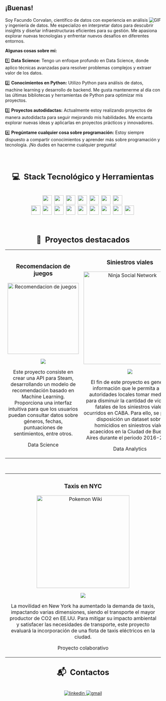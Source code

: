 ## ¡Buenas!

  <img align="right" alt="GIF" src="https://media.giphy.com/media/LmNwrBhejkK9EFP504/giphy.gif" />

 Soy Facundo Corvalan, científico de datos con experiencia en análisis y ingeniería de datos. Me especializo en interpretar datos para descubrir insights y diseñar infraestructuras eficientes para su gestión.
 Me apasiona explorar nuevas tecnologías y enfrentar nuevos desafíos en diferentes entornos.

**Algunas cosas sobre mí:**

1️⃣ **Data Science:** Tengo un enfoque profundo en Data Science, donde aplico técnicas avanzadas para resolver problemas complejos y extraer valor de los datos.

2️⃣ **Conocimientos en Python:** Utilizo Python para análisis de datos, machine learning y desarrollo de backend. Me gusta mantenerme al día con las últimas bibliotecas y herramientas de Python para optimizar mis proyectos.

3️⃣ **Proyectos autodidactas:** Actualmente estoy realizando proyectos de manera autodidacta para seguir mejorando mis habilidades. Me encanta explorar nuevas ideas y aplicarlas en proyectos prácticos y innovadores.

4️⃣ **Pregúntame cualquier cosa sobre programación:** Estoy siempre dispuesto a compartir conocimientos y aprender más sobre programación y tecnología. ¡No dudes en hacerme cualquier pregunta!


<br />
<br />

<h2 align="center"><strong style="font-size: 1.2em;">💻 &nbsp;Stack Tecnológico y Herramientas</strong></h2>
<div style="text-align: center;">
  <br/>
  <img height="30" src="https://img.shields.io/badge/python-3670A0?style=for-the-badge&logo=python&logoColor=ffdd54">&nbsp;
  <img height="30" src="https://img.shields.io/badge/javascript-%23323330.svg?style=for-the-badge&logo=javascript&logoColor=%23F7DF1E">&nbsp;
  <img height="30" src="https://img.shields.io/badge/c-%2300599C.svg?style=for-the-badge&logo=c&logoColor=white">&nbsp;
  <img height="30" src="https://img.shields.io/badge/node.js-6DA55F?style=for-the-badge&logo=node.js&logoColor=white">&nbsp;
  <img height="30" src="https://img.shields.io/badge/Postman-FF6C37?style=for-the-badge&logo=postman&logoColor=white">&nbsp;
  <img height="30" src="https://img.shields.io/badge/docker-%230db7ed.svg?style=for-the-badge&logo=docker&logoColor=white">&nbsp;
  <img height="30" src="https://img.shields.io/badge/Power%20BI-%230B72B9.svg?style=for-the-badge&logo=Power-BI&logoColor=white">&nbsp;
  <br/>
  <img height="30" src="https://img.shields.io/badge/MySQL-00000F?style=for-the-badge&logo=mysql&logoColor=white">&nbsp;
  <img height="30" src="https://img.shields.io/badge/MongoDB-%234ea94b.svg?style=for-the-badge&logo=mongodb&logoColor=white">&nbsp;
  <img height="30" src="https://img.shields.io/badge/postgres-%23316192.svg?style=for-the-badge&logo=postgresql&logoColor=white">&nbsp;
  <img height="30" src="https://img.shields.io/badge/git-%23F05033.svg?style=for-the-badge&logo=git&logoColor=white">&nbsp;
  <img height="30" src="https://img.shields.io/badge/github-%23121011.svg?style=for-the-badge&logo=github&logoColor=white">&nbsp;
  <img height="30" src="https://img.shields.io/badge/Visual%20Studio%20Code-0078d7.svg?style=for-the-badge&logo=visual-studio-code&logoColor=white">&nbsp;
  <img height="30" src="https://img.shields.io/badge/Slack-4A154B?style=for-the-badge&logo=slack&logoColor=white">&nbsp;
  <img height="30" src="https://img.shields.io/badge/jira-%230A0FFF.svg?style=for-the-badge&logo=jira&logoColor=white">&nbsp;
  <img height="30" src="https://img.shields.io/badge/Notion-%23000000.svg?style=for-the-badge&logo=notion&logoColor=white">&nbsp;
</div>

<br />
<br />

<h2 align="center"><strong style="font-size: 1.2em;">👀 &nbsp;Proyectos destacados</strong></h2>
<div>
<table>
<tr>
  <td width="50%">
    <h3 align="center">Recomendacion de juegos</h3>
    <div align="center">                                       
        <a href="https://github.com/facu-corvalan/Recomendacion_de_juegos" target="_blank"><img src="https://img.freepik.com/vector-gratis/consola-juegos-letras-letrero-neon-fondo-ladrillo_1262-11854.jpg" width="230" alt="Recomendacion de juegos"></a>
        <br>
        <p><a href="https://github.com/facu-corvalan/Recomendacion_de_juegos" target="_blank"><img src="https://img.shields.io/badge/C%C3%93DIGO-80ffaa?style=for-the-badge&logo=github&logoColor=black"></a></p>
        </p>Este proyecto consiste en crear una API para Steam, desarrollando un modelo de recomendación basado en Machine Learning. Proporciona una interfaz intuitiva para que los usuarios puedan consultar datos sobre géneros, fechas, puntuaciones de sentimientos, entre otros.</p>
        <p>Data Science</p>
    </div>   
</td>
<td width="50%">
    <h3 align="center">Siniestros viales</h3>
    <div align="center">
        <a href="https://github.com/facu-corvalan/Siniestros_viales" target="_blank"><img src="https://informatesalta.com.ar/download/multimedia.normal.99352a78cd26c28f.c2luaWVzdHJvc19ub3JtYWwuanBlZw%3D%3D.jpeg" width="300" alt="Ninja Social Network"></a>
        <p><a href="https://github.com/facu-corvalan/Siniestros_viales" target="_blank"><img src="https://img.shields.io/badge/CÓDIGO-ff9?style=for-the-badge&logo=github&logoColor=black"></a></p>
        <p>El fin de este proyecto es generar información que le permita a las autoridades locales tomar medidas para disminuir la cantidad de víctimas fatales de los siniestros viales ocurridos en CABA. Para ello, se pone a disposición un dataset sobre homicidios en siniestros viales acaecidos en la Ciudad de Buenos Aires durante el periodo 2016-2021.</p>
        <p>Data Analytics</p>
    </div>
</table>
<br>
<table>
<tr>  
  <td width="50%">
    <h3 align="center">Taxis en NYC</h3>
    <div align="center">
        <a href="https://github.com/facu-corvalan/nyc-taxis" target="_blank"><img src="https://encrypted-tbn0.gstatic.com/images?q=tbn:ANd9GcTm6D_SiVbNsBCLiQ5xTQwJUZCUxpXiVn_6DQ&s" width="300" alt="Pokemon Wiki"></a>
        <p><a href="https://github.com/facu-corvalan/nyc-taxis" target="_blank"><img src="https://img.shields.io/badge/CÓDIGO-ff9?style=for-the-badge&logo=github&logoColor=black"></a></p>
        <p>La movilidad en New York ha aumentado la demanda de taxis, impactando varias dimensiones, siendo el transporte el mayor productor de CO2 en EE.UU. Para mitigar su impacto ambiental y satisfacer las necesidades de transporte, este proyecto evaluará la incorporación de una flota de taxis eléctricos en la ciudad.</p>
        <p>Proyecto colaborativo</p>
    </div>                                                                          
</td> 
</table>                                                                                 
</div>

<h2 align="center"><strong style="font-size: 1.2em;">📬 &nbsp;Contactos</strong></h2>
<br />
<div align="center">
  <a href="https://www.linkedin.com/in/facundo-corvalan" target="_blank">
  <img src=https://img.shields.io/badge/linkedin-%231E77B5.svg?&style=for-the-badge&logo=linkedin&logoColor=white alt=linkedin style="margin-bottom: 5px;" />
  </a>
  <a href="mailto:adrian.facundo2001@gmail.com" target="_blank">
  <img src=https://img.shields.io/badge/gmail-EA4335?&style=for-the-badge&logo=gmail&logoColor=white alt=gmail style="margin-bottom: 5px;" />
  </a>
</div> 
